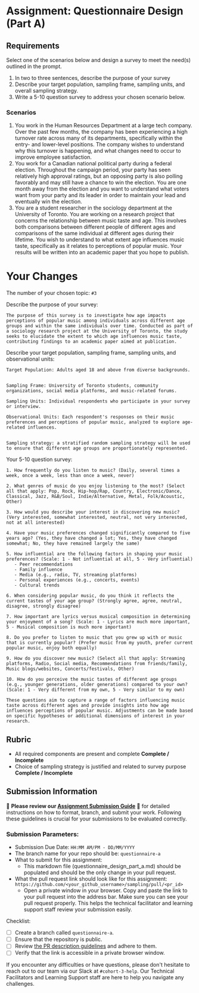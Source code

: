 # Assignment: Questionnaire Design (Part A)

## Requirements
Select one of the scenarios below and design a survey to meet the need(s) outlined in the prompt.

1.	In two to three sentences, describe the purpose of your survey
2.	Describe your target population, sampling frame, sampling units, and overall sampling strategy.
3.	Write a 5-10 question survey to address your chosen scenario below.


### Scenarios
1.	You work in the Human Resources Department at a large tech company. Over the past few months, the company has been experiencing a high turnover rate across many of its departments, specifically within the entry- and lower-level positions. The company wishes to understand why this turnover is happening, and what changes need to occur to improve employee satisfaction.
2.	You work for a Canadian national political party during a federal election. Throughout the campaign period, your party has seen relatively high approval ratings, but an opposing party is also polling favorably and may still have a chance to win the election. You are one month away from the election and you want to understand what voters want from your party and its leader in order to maintain your lead and eventually win the election.
3.	You are a student researcher in the sociology department at the University of Toronto. You are working on a research project that concerns the relationship between music taste and age. This involves both comparisons between different people of different ages and comparisons of the same individual at different ages during their lifetime. You wish to understand to what extent age influences music taste, specifically as it relates to perceptions of popular music. Your results will be written into an academic paper that you hope to publish.


# Your Changes

The number of your chosen topic: `#3`

Describe the purpose of your survey:
```
The purpose of this survey is to investigate how age impacts perceptions of popular music among individuals across different age groups and within the same individuals over time. Conducted as part of a sociology research project at the University of Toronto, the study seeks to elucidate the extent to which age influences music taste, contributing findings to an academic paper aimed at publication.
```

Describe your target population, sampling frame, sampling units, and observational units:
```
Target Population: Adults aged 18 and above from diverse backgrounds.


Sampling Frame: University of Toronto students, community organizations, social media platforms, and music-related forums.

Sampling Units: Individual respondents who participate in your survey or interview.

Observational Units: Each respondent's responses on their music preferences and perceptions of popular music, analyzed to explore age-related influences.


Sampling strategy: a stratified random sampling strategy will be used to ensure that different age groups are proportionately represented.

```

Your 5-10 question survey:
```
1. How frequently do you listen to music? (Daily, several times a week, once a week, less than once a week, never)
   
2. What genres of music do you enjoy listening to the most? (Select all that apply: Pop, Rock, Hip-hop/Rap, Country, Electronic/Dance, Classical, Jazz, R&B/Soul, Indie/Alternative, Metal, Folk/Acoustic, Other)

3. How would you describe your interest in discovering new music? (Very interested, somewhat interested, neutral, not very interested, not at all interested)

4. Have your music preferences changed significantly compared to five years ago? (Yes, they have changed a lot; Yes, they have changed somewhat; No, they have remained largely the same)

5. How influential are the following factors in shaping your music preferences? (Scale: 1 - Not influential at all, 5 - Very influential)
   - Peer recommendations
   - Family influence
   - Media (e.g., radio, TV, streaming platforms)
   - Personal experiences (e.g., concerts, events)
   - Cultural trends
   
6. When considering popular music, do you think it reflects the current tastes of your age group? (Strongly agree, agree, neutral, disagree, strongly disagree)

7. How important are lyrics versus musical composition in determining your enjoyment of a song? (Scale: 1 - Lyrics are much more important, 5 - Musical composition is much more important)

8. Do you prefer to listen to music that you grew up with or music that is currently popular? (Prefer music from my youth, prefer current popular music, enjoy both equally)

9. How do you discover new music? (Select all that apply: Streaming platforms, Radio, Social media, Recommendations from friends/family, Music blogs/websites, Concerts/festivals, Other)

10. How do you perceive the music tastes of different age groups (e.g., younger generations, older generations) compared to your own? (Scale: 1 - Very different from my own, 5 - Very similar to my own)

These questions aim to capture a range of factors influencing music taste across different ages and provide insights into how age influences perceptions of popular music. Adjustments can be made based on specific hypotheses or additional dimensions of interest in your research.
```

## Rubric

-	All required components are present and complete **Complete / Incomplete**
-	Choice of sampling strategy is justified and related to survey purpose **Complete / Incomplete**

## Submission Information

🚨 **Please review our [Assignment Submission Guide](https://github.com/UofT-DSI/onboarding/blob/main/onboarding_documents/submissions.md)** 🚨 for detailed instructions on how to format, branch, and submit your work. Following these guidelines is crucial for your submissions to be evaluated correctly.

### Submission Parameters:
* Submission Due Date: `HH:MM AM/PM - DD/MM/YYYY`
* The branch name for your repo should be: `questionnaire-a`
* What to submit for this assignment:
    * This markdown file (questionnaire_design_part_a.md) should be populated and should be the only change in your pull request.
* What the pull request link should look like for this assignment: `https://github.com/<your_github_username>/sampling/pull/<pr_id>`
    * Open a private window in your browser. Copy and paste the link to your pull request into the address bar. Make sure you can see your pull request properly. This helps the technical facilitator and learning support staff review your submission easily.

Checklist:
- [ ] Create a branch called `questionnaire-a`.
- [ ] Ensure that the repository is public.
- [ ] Review [the PR description guidelines](https://github.com/UofT-DSI/onboarding/blob/main/onboarding_documents/submissions.md#guidelines-for-pull-request-descriptions) and adhere to them.
- [ ] Verify that the link is accessible in a private browser window.

If you encounter any difficulties or have questions, please don't hesitate to reach out to our team via our Slack at `#cohort-3-help`. Our Technical Facilitators and Learning Support staff are here to help you navigate any challenges.
